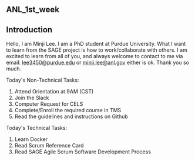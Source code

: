 

## ANL_1st_week
## Introduction
Hello, I am Minji Lee.
I am a PhD student at Purdue University.
What I want to learn from the SAGE project is how to work/collaborate with others.
I am excited to learn from all of you, and always welcome to contact to me via email: lee3450@purdue.edu or minji.lee@anl.gov either is ok.
Thank you so much.

Today's Non-Technical Tasks:
1. Attend Orientation at 9AM (CST)
2. Join the Slack
3. Computer Request for CELS
4. Complete/Enroll the required course in TMS
5. Read the guidelines and instructions on Github

Today's Technical Tasks:
1. Learn Docker
2. Read Scrum Reference Card
3. Read SAGE Agile Scrum Software Development Process

